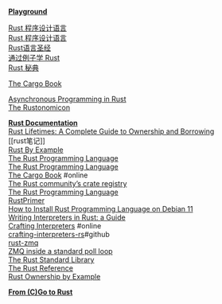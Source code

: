 [**Playground**](https://play.rust-lang.org/)  

[Rust 程序设计语言](https://rustwiki.org/zh-CN/book/title-page.html)  
[Rust 程序设计语言](https://kaisery.github.io/trpl-zh-cn/title-page.html)  
[Rust语言圣经](https://course.rs/about-book.html)  
[通过例子学 Rust](https://www.rustwiki.org.cn/zh-CN/rust-by-example/)  
[Rust 秘典](https://nomicon.purewhite.io/intro.html)  

[The Cargo Book](https://doc.rust-lang.org/cargo/)  

[Asynchronous Programming in Rust](https://rust-lang.github.io/async-book/)  
[The Rustonomicon](https://doc.rust-lang.org/nomicon/)  



[**Rust Documentation**](https://doc.rust-lang.org/stable/)  
[Rust Lifetimes: A Complete Guide to Ownership and Borrowing](https://earthly.dev/blog/rust-lifetimes-ownership-burrowing/)  
[[rust笔记]]  
[Rust By Example](https://doc.rust-lang.org/stable/rust-by-example/)  
[The Rust Programming Language](https://doc.rust-lang.org/book/title-page.html)  
[The Rust Programming Language](https://doc.rust-lang.org/stable/book/title-page.html)  
[The Cargo Book](https://doc.rust-lang.org/stable/cargo/) #online  
[The Rust community’s crate registry](https://crates.io/)  
[The Rust Programming Language](https://doc.rust-lang.org/stable/book/)  
[RustPrimer](https://rustcc.gitbooks.io/rustprimer/content/)  
[How to Install Rust Programming Language on Debian 11](https://www.howtoforge.com/how-to-install-rust-programming-language-on-debian-11/)  
[Writing Interpreters in Rust: a Guide](https://rust-hosted-langs.github.io/book/)  
[Crafting Interpreters](https://craftinginterpreters.com/contents.html) #online  
[crafting-interpreters-rs](https://github.com/tdp2110/crafting-interpreters-rs)#github  
[rust-zmq](https://github.com/erickt/rust-zmq)  
[ZMQ inside a standard poll loop](https://blog.louiz.org/zmq)  
[The Rust Standard Library](https://doc.rust-lang.org/std/#primitives)  
[The Rust Reference](https://doc.rust-lang.org/stable/reference/)    
[Rust Ownership by Example](https://depth-first.com/articles/2020/01/27/rust-ownership-by-example/)  

[**From (C)Go to Rust**](https://radu-matei.com/blog/from-go-to-rust-static-linking-ffi/)  
